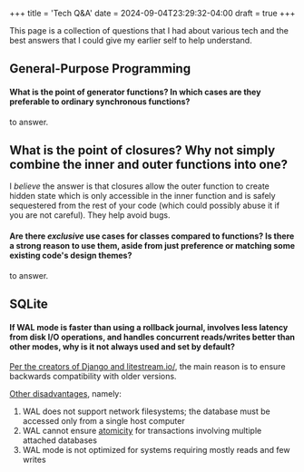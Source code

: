 +++
title = 'Tech Q&A'
date = 2024-09-04T23:29:32-04:00
draft = true
+++

This page is a collection of questions that I had about various tech and the best answers that I could give my earlier self to help understand.

## General-Purpose Programming

#### What is the point of generator functions? In which cases are they preferable to ordinary synchronous functions?

to answer.

## What is the point of closures? Why not simply combine the inner and outer functions into one?

I _believe_ the answer is that closures allow the outer function to create hidden state which is only accessible in the inner function and is safely sequestered from the rest of your code (which could possibly abuse it if you are not careful). They help avoid bugs.

#### Are there _exclusive_ use cases for classes compared to functions? Is there a strong reason to use them, aside from just preference or matching some existing code's design themes?

to answer.

## SQLite

#### If WAL mode is faster than using a rollback journal, involves less latency from disk I/O operations, and handles concurrent reads/writes better than other modes, why is it not always used and set by default?

[Per the creators of Django and litestream.io/](https://www.reddit.com/r/sqlite/comments/wll1nu/comment/ijx15md/?utm_source=share&utm_medium=web3x&utm_name=web3xcss&utm_term=1&utm_content=share_button), the main reason is to ensure backwards compatibility with older versions.

[Other disadvantages](https://sqlite.org/wal.html), namely:

1. WAL does not support network filesystems; the database must be accessed only from a single host computer
2. WAL cannot ensure [atomicity](<https://en.wikipedia.org/wiki/Atomicity_(database_systems)>) for transactions involving multiple attached databases
3. WAL mode is not optimized for systems requiring mostly reads and few writes
